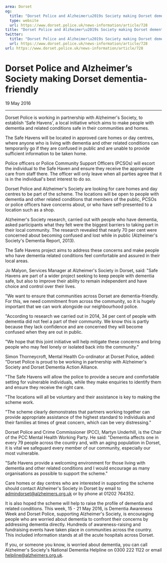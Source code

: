 ```yaml
area: Dorset
og:
  title: "Dorset Police and Alzheimer\u2019s Society making Dorset dementia-friendly"
  type: website
  url: https://www.dorset.police.uk/news-information/article/728
title: "Dorset Police and Alzheimer\u2019s Society making Dorset dementia-friendly |"
twitter:
  title: "Dorset Police and Alzheimer\u2019s Society making Dorset dementia-friendly"
  url: https://www.dorset.police.uk/news-information/article/728
url: https://www.dorset.police.uk/news-information/article/728
```

# Dorset Police and Alzheimer’s Society making Dorset dementia-friendly

19 May 2016

* * *

Dorset Police is working in partnership with Alzheimer's Society, to establish 'Safe Havens', a local initiative which aims to make people with dementia and related conditions safe in their communities and homes.

The Safe Havens will be located in approved care homes or day centres, where anyone who is living with dementia and other related conditions can temporarily go if they are confused in public and are unable to provide sufficient information to be taken home.

Police officers or Police Community Support Officers (PCSOs) will escort the individual to the Safe Haven and ensure they receive the appropriate care from staff there. The officer will only leave when all parties agree that it is in the individual's best interest to do so.

Dorset Police and Alzheimer's Society are looking for care homes and day centres to be part of the scheme. The locations will be open to people with dementia and other related conditions that members of the public, PCSOs or police officers have concerns about, or who have self-presented to a location such as a shop.

Alzheimer's Society research, carried out with people who have dementia, asked participants what they felt were the biggest barriers to taking part in their local community. The research revealed that nearly 70 per cent were concerned about becoming confused and lost while in public (Alzheimer's Society's Dementia Report, 2013).

The Safe Havens project aims to address these concerns and make people who have dementia related conditions feel comfortable and assured in their local areas.

Jo Malyon, Services Manager at Alzheimer's Society in Dorset, said: "Safe Havens are part of a wider project seeking to keep people with dementia safe, but also to improve their ability to remain independent and have choice and control over their lives.

"We want to ensure that communities across Dorset are dementia-friendly. For this, we need commitment from across the community, so it is hugely important that we can work alongside our neighbourhood police.

"According to research we carried out in 2014, 34 per cent of people with dementia did not feel a part of their community. We know this is partly because they lack confidence and are concerned they will become confused when they are out in public.

"We hope that this joint initiative will help mitigate these concerns and bring people who may feel lonely or isolated back into the community."

Simon Thorneycroft, Mental Health Co-ordinator at Dorset Police, added: "Dorset Police is proud to be working in partnership with Alzheimer's Society and Dorset Dementia Action Alliance.

"The Safe Havens will allow the police to provide a secure and comfortable setting for vulnerable individuals, while they make enquiries to identify them and ensure they receive the right care.

"The locations will all be voluntary and their assistance is key to making the scheme work.

"The scheme clearly demonstrates that partners working together can provide appropriate assistance of the highest standard to individuals and their families at times of great concern, which can be very distressing."

Dorset Police and Crime Commissioner (PCC), Martyn Underhill, is the Chair of the PCC Mental Health Working Party. He said: "Dementia affects one in every 79 people across the country and, with an aging population in Dorset, it is vital we safeguard every member of our community, especially our most vulnerable.

"Safe Havens provide a welcoming environment for those living with dementia and other related conditions and I would encourage as many organisations as possible to support the scheme."

Care homes or day centres who are interested in supporting the scheme should contact Alzheimer's Society in Dorset by email to admindorset@alzheimers.org.uk or by phone at 01202 764352.

It is also hoped the scheme will help to raise the profile of dementia and related conditions. This week, 15 - 21 May 2016, is Dementia Awareness Week and Dorset Police, supporting Alzheimer's Society, is encouraging people who are worried about dementia to confront their concerns by addressing dementia directly. Hundreds of awareness-raising and fundraising events have taken place in communities across the country. This included information stands at all the acute hospitals across Dorset.

If you, or someone you know, is worried about dementia, you can call Alzheimer's Society's National Dementia Helpline on 0300 222 1122 or email helpline@alzheimers.org.uk.
